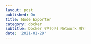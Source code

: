 ```yaml
---
layout: post
published: On
title: Node Exporter
category: docker
subtitle: Docker 컨테이너 Network 확인
date: '2021-01-29'
---
```


